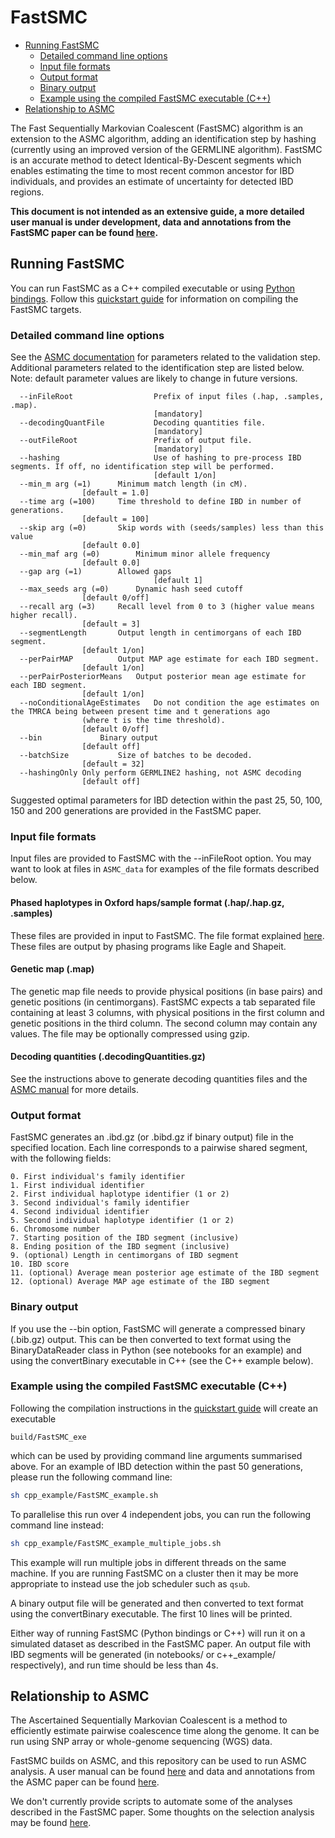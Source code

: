 # FastSMC

- [Running FastSMC](#running-fastsmc)
	- [Detailed command line options](#detailed-command-line-options)
	- [Input file formats](#input-file-formats)
	- [Output format](#output-format)
	- [Binary output](#binary-output)
	- [Example using the compiled FastSMC executable (C++)](#example-using-the-compiled-fastsmc-executable-c)
- [Relationship to ASMC](#relationship-to-asmc)

The Fast Sequentially Markovian Coalescent (FastSMC) algorithm is an extension to the ASMC algorithm, adding an identification step by hashing (currently using an improved version of the GERMLINE algorithm).
FastSMC is an accurate method to detect Identical-By-Descent segments which enables estimating the time to most recent common ancestor for IBD individuals, and provides an estimate of uncertainty for detected IBD regions.

**This document is not intended as an extensive guide, a more detailed user manual is under development, data and annotations from the FastSMC paper can be found [here](https://palamaralab.github.io/software/fastsmc/).**

## Running FastSMC

You can run FastSMC as a C++ compiled executable or using [Python bindings](./fastsmc_python.md).
Follow this [quickstart guide](./quickstart_user.md) for information on compiling the FastSMC targets.

### Detailed command line options
See the [ASMC documentation](./asmc.md) for parameters related to the validation step. Additional parameters related to the identification step are listed below.
Note: default parameter values are likely to change in future versions.

```
  --inFileRoot                	Prefix of input files (.hap, .samples, .map).
                              	[mandatory]
  --decodingQuantFile         	Decoding quantities file.
                              	[mandatory]
  --outFileRoot               	Prefix of output file.
                              	[mandatory]
  --hashing                  	Use of hashing to pre-process IBD segments. If off, no identification step will be performed.
                              	[default 1/on]
  --min_m arg (=1)		Minimum match length (in cM).
				[default = 1.0]
  --time arg (=100)		Time threshold to define IBD in number of generations.
				[default = 100]
  --skip arg (=0)		Skip words with (seeds/samples) less than this value
				[default 0.0]
  --min_maf arg (=0)		Minimum minor allele frequency
				[default 0.0]
  --gap arg (=1)		Allowed gaps
                                [default 1]
  --max_seeds arg (=0)		Dynamic hash seed cutoff
				[default 0/off]
  --recall arg (=3)		Recall level from 0 to 3 (higher value means higher recall).
				[default = 3]
  --segmentLength		Output length in centimorgans of each IBD segment.
				[default 1/on]
  --perPairMAP			Output MAP age estimate for each IBD segment.
				[default 1/on]
  --perPairPosteriorMeans	Output posterior mean age estimate for each IBD segment.
				[default 1/on]
  --noConditionalAgeEstimates	Do not condition the age estimates on the TMRCA being between present time and t generations ago
				(where t is the time threshold).
				[default 0/off]
  --bin				Binary output
				[default off]
  --batchSize			Size of batches to be decoded.
				[default = 32]
  --hashingOnly Only perform GERMLINE2 hashing, not ASMC decoding
  				[default off]
```

Suggested optimal parameters for IBD detection within the past 25, 50, 100, 150 and 200 generations are provided in the FastSMC paper.

### Input file formats

Input files are provided to FastSMC with the --inFileRoot option. You may want to look at files in `ASMC_data` for examples of the file formats described below.

#### Phased haplotypes in Oxford haps/sample format (.hap/.hap.gz, .samples)
These files are provided in input to FastSMC. The file format explained [here](https://www.cog-genomics.org/plink/2.0/formats#haps). These files are output by phasing programs like Eagle and Shapeit.

#### Genetic map (.map)
The genetic map file needs to provide physical positions (in base pairs) and genetic positions (in centimorgans).
FastSMC expects a tab separated file containing at least 3 columns, with physical positions in the first column and genetic positions in the third column.
The second column may contain any values.
The file may be optionally compressed using gzip.

#### Decoding quantities (.decodingQuantities.gz)
See the instructions above to generate decoding quantities files and the [ASMC manual](./asmc.md#decoding-quantities-decodingquantitiesgz) for more details.

### Output format

FastSMC generates an .ibd.gz (or .bibd.gz if binary output) file in the specified location.
Each line corresponds to a pairwise shared segment, with the following fields:

	0. First individual's family identifier
	1. First individual identifier
	2. First individual haplotype identifier (1 or 2)
	3. Second individual's family identifier
	4. Second individual identifier
	5. Second individual haplotype identifier (1 or 2)
	6. Chromosome number
	7. Starting position of the IBD segment (inclusive)
	8. Ending position of the IBD segment (inclusive)
	9. (optional) Length in centimorgans of IBD segment
	10. IBD score
	11. (optional) Average mean posterior age estimate of the IBD segment
	12. (optional) Average MAP age estimate of the IBD segment

### Binary output

If you use the --bin option, FastSMC will generate a compressed binary (.bib.gz) output. This can be then converted to text format using the BinaryDataReader class in Python (see notebooks for an example) and using the convertBinary executable in C++ (see the C++ example below).

### Example using the compiled FastSMC executable (C++)

Following the compilation instructions in the [quickstart guide](./quickstart_user.md) will create an executable

```
build/FastSMC_exe
```

which can be used by providing command line arguments summarised above.
For an example of IBD detection within the past 50 generations, please run the following command line:

```bash
sh cpp_example/FastSMC_example.sh
```

To parallelise this run over 4 independent jobs, you can run the following command line instead:

```bash
sh cpp_example/FastSMC_example_multiple_jobs.sh
```

This example will run multiple jobs in different threads on the same machine.
If you are running FastSMC on a cluster then it may be more appropriate to instead use the job scheduler such as `qsub`.

A binary output file will be generated and then converted to text format using the convertBinary executable. The first 10 lines will be printed.

Either way of running FastSMC (Python bindings or C++) will run it on a simulated dataset as described in the FastSMC paper.
An output file with IBD segments will be generated (in notebooks/ or c++\_example/ respectively), and run time should be less than 4s.

## Relationship to ASMC

The Ascertained Sequentially Markovian Coalescent is a method to efficiently estimate pairwise coalescence time along the genome.
It can be run using SNP array or whole-genome sequencing (WGS) data.

FastSMC builds on ASMC, and this repository can be used to run ASMC analysis.
A user manual can be found [here](./asmc.md) and data and annotations from the ASMC paper can be found [here](https://palamaralab.github.io/software/asmc/data/).

We don't currently provide scripts to automate some of the analyses described in the FastSMC paper.
Some thoughts on the selection analysis may be found [here](./asmc.md#density-of-recent-coalescence-drc-statistic).
